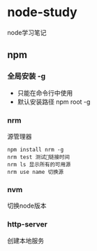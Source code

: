 # node-study
node学习笔记

## npm

### 全局安装 -g 

- 只能在命令行中使用
- 默认安装路径 npm root -g

### nrm 
源管理器

```
npm install nrm -g
nrm test 测试链接时间
nrm ls 显示所有的可用源
nrm use name 切换源
```

### nvm
切换node版本

### http-server
创建本地服务